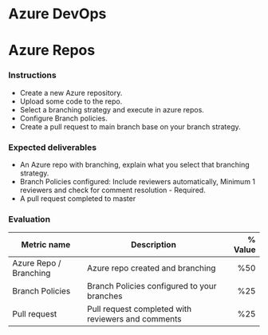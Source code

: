 # Azure DevOps
# Azure Repos

### Instructions
- Create a new Azure repository.
- Upload some code to the repo.
- Select a branching strategy and execute in azure repos.
- Configure Branch policies.
- Create a pull request to main branch base on your branch strategy.


### Expected deliverables
- An Azure repo with branching, explain what you select that branching strategy. 
- Branch Policies configured: Include reviewers automatically, Minimum 1 reviewers and check for comment resolution - Required.
- A pull request completed to master



### Evaluation

| Metric name | Description | % Value |
| ----------- |-------------| -------:|
| Azure Repo / Branching   | Azure repo created and branching  | %50 |
| Branch Policies | Branch Policies configured to your branches | %25 |
| Pull request  | Pull request completed with reviewers and comments  | %25 |
